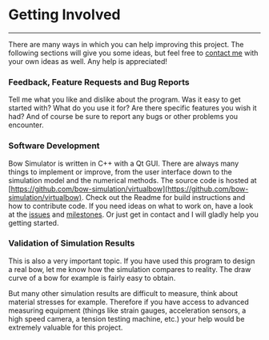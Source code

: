 # Getting Involved

---

There are many ways in which you can help improving this project.
The following sections will give you some ideas, but feel free to [contact me](contact.md) with your own ideas as well.
Any help is appreciated!

### Feedback, Feature Requests and Bug Reports

Tell me what you like and dislike about the program. Was it easy to get started with?
What do you use it for? Are there specific features you wish it had?
And of course be sure to report any bugs or other problems you encounter.

### Software Development

Bow Simulator is written in C++ with a Qt GUI.
There are always many things to implement or improve, from the user interface down to the simulation model and the numerical methods.
The source code is hosted at [https://github.com/bow-simulation/virtualbow](https://github.com/bow-simulation/virtualbow).
Check out the Readme for build instructions and how to contribute code.
If you need ideas on what to work on, have a look at the [issues](https://github.com/bow-simulation/virtualbow/issues) and [milestones](https://github.com/bow-simulation/virtualbow/milestones).
Or just get in contact and I will gladly help you getting started.

### Validation of Simulation Results

This is also a very important topic.
If you have used this program to design a real bow, let me know how the simulation compares to reality.
The draw curve of a bow for example is fairly easy to obtain.

But many other simulation results are difficult to measure, think about material stresses for example.
Therefore if you have access to advanced measuring equipment (things like strain gauges, acceleration sensors, a high speed camera, a tension testing machine, etc.) your help would be extremely valuable for this project.
